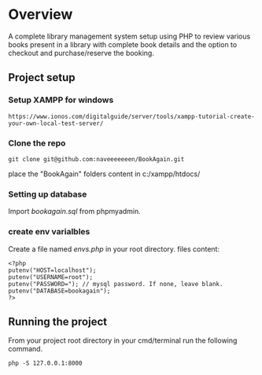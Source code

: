 # Overview

A complete library management system setup using PHP to review various books present in a library with complete book details
and the option to checkout and purchase/reserve the booking.

## Project setup
### Setup XAMPP for windows
```
https://www.ionos.com/digitalguide/server/tools/xampp-tutorial-create-your-own-local-test-server/
```

### Clone the repo
```
git clone git@github.com:naveeeeeeen/BookAgain.git
```
place the "BookAgain" folders content in c:/xampp/htdocs/


### Setting up database

Import *bookagain.sql* from phpmyadmin.

### create env varialbles
Create a file named *envs.php* in your root directory.
files content: 
```
<?php
putenv("HOST=localhost");
putenv("USERNAME=root");
putenv("PASSWORD="); // mysql password. If none, leave blank.
putenv("DATABASE=bookagain");
?>
```

## Running the project

From your project root directory in your cmd/terminal run the following command.
```
php -S 127.0.0.1:8000
```
